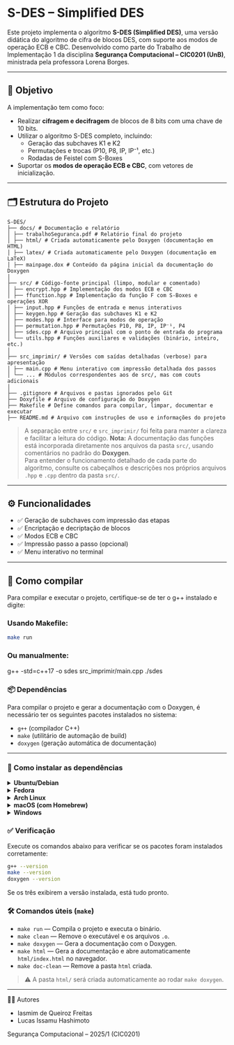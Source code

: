 # S-DES – Simplified DES

Este projeto implementa o algoritmo **S-DES (Simplified DES)**, uma versão didática do algoritmo de cifra de blocos DES, com suporte aos modos de operação ECB e CBC. Desenvolvido como parte do Trabalho de Implementação 1 da disciplina **Segurança Computacional – CIC0201 (UnB)**, ministrada pela professora Lorena Borges.

---

## 🎯 Objetivo

A implementação tem como foco:

- Realizar **cifragem e decifragem** de blocos de 8 bits com uma chave de 10 bits.
- Utilizar o algoritmo S-DES completo, incluindo:
  - Geração das subchaves K1 e K2
  - Permutações e trocas (P10, P8, IP, IP⁻¹, etc.)
  - Rodadas de Feistel com S-Boxes
- Suportar os **modos de operação ECB e CBC**, com vetores de inicialização.

---

## 🗂️ Estrutura do Projeto
```
S-DES/
├── docs/ # Documentação e relatório
│ ├── trabalhoSeguranca.pdf # Relatório final do projeto
│ ├── html/ # Criada automaticamente pelo Doxygen (documentação em HTML)
│ ├── latex/ # Criada automaticamente pelo Doxygen (documentação em LaTeX)
│ ├── mainpage.dox # Conteúdo da página inicial da documentação do Doxygen
│
├── src/ # Código-fonte principal (limpo, modular e comentado)
│ ├── encrypt.hpp # Implementação dos modos ECB e CBC
│ ├── ffunction.hpp # Implementação da função F com S-Boxes e operações XOR
│ ├── input.hpp # Funções de entrada e menus interativos
│ ├── keygen.hpp # Geração das subchaves K1 e K2
│ ├── modes.hpp # Interface para modos de operação
│ ├── permutation.hpp # Permutações P10, P8, IP, IP⁻¹, P4
│ ├── sdes.cpp # Arquivo principal com o ponto de entrada do programa
│ └── utils.hpp # Funções auxiliares e validações (binário, inteiro, etc.)
│
├── src_imprimir/ # Versões com saídas detalhadas (verbose) para apresentação
│ ├── main.cpp # Menu interativo com impressão detalhada dos passos
│ └── ... # Módulos correspondentes aos de src/, mas com couts adicionais
│
├── .gitignore # Arquivos e pastas ignorados pelo Git
├── Doxyfile # Arquivo de configuração do Doxygen
├── Makefile # Define comandos para compilar, limpar, documentar e executar
├── README.md # Arquivo com instruções de uso e informações do projeto
```

> A separação entre `src/` e `src_imprimir/` foi feita para manter a clareza e facilitar a leitura do código.
> **Nota:** A documentação das funções está incorporada diretamente nos arquivos da pasta `src/`, usando comentários no padrão do **Doxygen**.  
> Para entender o funcionamento detalhado de cada parte do algoritmo, consulte os cabeçalhos e descrições nos próprios arquivos `.hpp` e `.cpp` dentro da pasta `src/`.


---

## ⚙️ Funcionalidades

- ✅ Geração de subchaves com impressão das etapas
- ✅ Encriptação e decriptação de blocos
- ✅ Modos ECB e CBC
- ✅ Impressão passo a passo (opcional)
- ✅ Menu interativo no terminal

---

## 🧪 Como compilar

Para compilar e executar o projeto, certifique-se de ter o g++ instalado e digite:

### Usando Makefile:
```bash
make run
```

### Ou manualmente:
g++ -std=c++17 -o sdes src_imprimir/main.cpp
./sdes

### 📦 Dependências

Para compilar o projeto e gerar a documentação com o Doxygen, é necessário ter os seguintes pacotes instalados no sistema:

- `g++` (compilador C++)
- `make` (utilitário de automação de build)
- `doxygen` (geração automática de documentação)

---

### 🧰 Como instalar as dependências

<details><summary><strong>Ubuntu/Debian</strong></summary>

```bash
sudo apt update
sudo apt install build-essential doxygen
```
> O pacote `build-essential` inclui o `g++` e o `make`.
</details> 

<details> <summary><strong>Fedora</strong></summary>

```bash
sudo dnf install gcc-c++ make doxygen
```
</details>

 <details> <summary><strong>Arch Linux</strong></summary>

```bash
sudo pacman -S base-devel doxygen
```
> O grupo `base-devel` inclui o `make` e o `g++`.
</details> 

<details> <summary><strong>macOS (com Homebrew)</strong></summary>

```bash
brew install make doxygen
```
> O `g++` já vem com o Xcode Command Line Tools. Para garantir:

```bash
xcode-select --install
```
</details> 
<details> <summary><strong>Windows</strong></summary>

1. Instale o [MinGW](http://www.mingw.org/) ou [MSYS2](https://www.msys2.org/), que oferecem `g++` e `make`.

2. Instale o Doxygen por meio do instalador:  
   👉 [https://www.doxygen.nl/download.html](https://www.doxygen.nl/download.html)

</details>

### ✅ Verificação

Execute os comandos abaixo para verificar se os pacotes foram instalados corretamente:

```bash
g++ --version
make --version
doxygen --version
```

Se os três exibirem a versão instalada, está tudo pronto.


### 🛠️ Comandos úteis (`make`)

- `make run` — Compila o projeto e executa o binário.
- `make clean` — Remove o executável e os arquivos `.o`.
- `make doxygen` — Gera a documentação com o Doxygen.
- `make html` — Gera a documentação e abre automaticamente `html/index.html` no navegador.
- `make doc-clean` — Remove a pasta `html` criada.

> ⚠️ A pasta `html/` será criada automaticamente ao rodar `make doxygen`.

---

👨‍💻 Autores

   - Iasmim de Queiroz Freitas
   - Lucas Issamu Hashimoto

Segurança Computacional – 2025/1 (CIC0201)